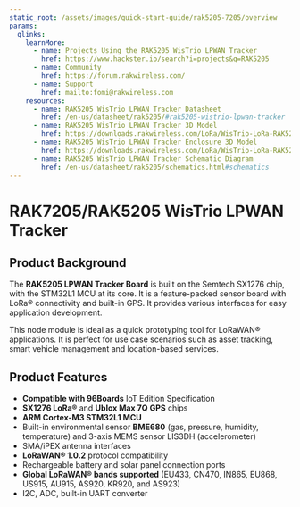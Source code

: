 ```yaml
---
static_root: /assets/images/quick-start-guide/rak5205-7205/overview
params:
  qlinks:
    learnMore:
      - name: Projects Using the RAK5205 WisTrio LPWAN Tracker
        href: https://www.hackster.io/search?i=projects&q=RAK5205
      - name: Community
        href: https://forum.rakwireless.com/
      - name: Support
        href: mailto:fomi@rakwireless.com
    resources:
      - name: RAK5205 WisTrio LPWAN Tracker Datasheet
        href: /en-us/datasheet/rak5205/#rak5205-wistrio-lpwan-tracker
      - name: RAK5205 WisTrio LPWAN Tracker 3D Model
        href: https://downloads.rakwireless.com/LoRa/WisTrio-LoRa-RAK5205/Hardware_Specification/
      - name: RAK5205 WisTrio LPWAN Tracker Enclosure 3D Model
        href: https://downloads.rakwireless.com/LoRa/WisTrio-LoRa-RAK5205/Hardware_Specification/
      - name: RAK5205 WisTrio LPWAN Tracker Schematic Diagram
        href: /en-us/datasheet/rak5205/schematics.html#schematics
---
```


# RAK7205/RAK5205 WisTrio LPWAN Tracker

<rk-img
  :src="`${$frontmatter.static_root}/exlexmejfxoowom4gmuf.jpg`"
  width="70%"
  figure-number="1"
  caption="RAK7205/RAK5205 WisTrio LPWAN Tracker Product View"
/>

## Product Background

The **RAK5205 LPWAN Tracker Board** is built on the Semtech SX1276 chip, with the STM32L1 MCU at its core. It is a feature-packed sensor board with LoRa® connectivity and built-in GPS. It provides various interfaces for easy application development.

This node module is ideal as a quick prototyping tool for LoRaWAN® applications. It is perfect for use case scenarios such as asset tracking, smart vehicle management and location-based services.

<rk-btn
  src="quick-start-guide.html"
  label="Set up Your RAK5205 RAK5205 WisTrio LPWAN Tracker"
/>

<rk-quick-links :params="$frontmatter.params.qlinks" />

## Product Features

- **Compatible with 96Boards** IoT Edition Specification
- **SX1276 LoRa®** and **Ublox Max 7Q GPS** chips
- **ARM Cortex-M3 STM32L1 MCU**
- Built-in environmental sensor **BME680** (gas, pressure, humidity, temperature) and 3-axis MEMS sensor LIS3DH (accelerometer)
- SMA/iPEX antenna interfaces
- **LoRaWAN® 1.0.2** protocol compatibility
- Rechargeable battery and solar panel connection ports
- **Global LoRaWAN® bands supported** (EU433, CN470, IN865, EU868, US915, AU915, AS920, KR920, and AS923)
- I2C, ADC, built-in UART converter
